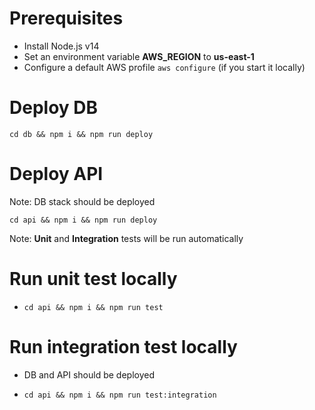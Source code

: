 
# Prerequisites
* Install Node.js v14
* Set an environment variable **AWS_REGION** to **us-east-1**
* Configure a default AWS profile ```aws configure``` (if you start it locally)

# Deploy DB
```
cd db && npm i && npm run deploy
```

# Deploy API
Note: DB stack should be deployed
```
cd api && npm i && npm run deploy
```
Note: **Unit** and **Integration** tests will be run automatically

# Run unit test locally
*
  ```
  cd api && npm i && npm run test
  ```

# Run integration test locally
* DB and API should be deployed
*
  ```
  cd api && npm i && npm run test:integration
  ```
